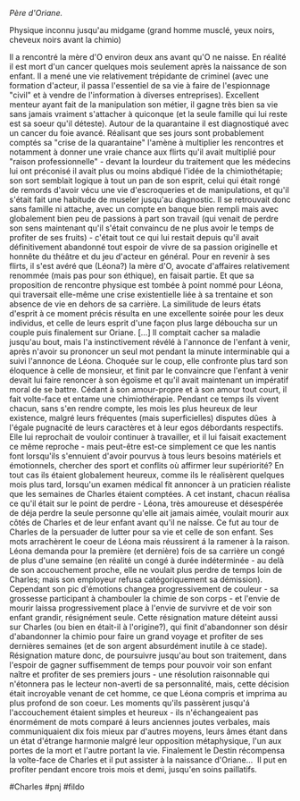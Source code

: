 *Père d'Oriane.*

Physique inconnu jusqu'au midgame (grand homme musclé, yeux noirs, cheveux noirs avant la chimio)

Il a rencontré la mère d'O environ deux ans avant qu'O ne naisse. En réalité il est mort d'un cancer quelques mois seulement après la naissance de son enfant. Il a mené une vie relativement trépidante de criminel (avec une formation d'acteur, il passa l'essentiel de sa vie à faire de l'espionnage "civil" et à vendre de l'information à diverses entreprises). Excellent menteur ayant fait de la manipulation son métier, il gagne très bien sa vie sans jamais vraiment s'attacher à quiconque (et la seule famille qui lui reste est sa soeur qu'il déteste). Autour de la quarantaine il est diagnostiqué avec un cancer du foie avancé. Réalisant que ses jours sont probablement comptés sa "crise de la quarantaine" l'amène à multiplier les rencontres et notamment à donner une vraie chance aux flirts qu'il avait multiplié pour "raison professionnelle" - devant la lourdeur du traitement que les médecins lui ont préconisé il avait plus ou moins abdiqué l'idée de la chimiothétapie; son sort semblait logique à tout un pan de son esprit, celui qui était rongé de remords d'avoir vécu une vie d'escroqueries et de manipulations, et qu'il s'était fait une habitude de museler jusqu'au diagnostic. Il se retrouvait donc sans famille ni attache, avec un compte en banque bien rempli mais avec globalement bien peu de passions à part son travail (qui venait de perdre son sens maintenant qu'il s'était convaincu de ne plus avoir le temps de profiter de ses fruits) - c'était tout ce qui lui restait depuis qu'il avait définitivement abandonné tout espoir de vivre de sa passion originelle et honnête du théâtre et du jeu d'acteur en général. Pour en revenir à ses flirts, il s'est avéré que (Léona?) la mère d'O, avocate d'affaires relativement renommée (mais pas pour son éthique), en faisait partie. Et que sa proposition de rencontre physique est tombée à point nommé pour Léona, qui traversait elle-même une crise existentielle liée à sa trentaine et son absence de vie en dehors de sa carrière. La similitude de leurs états d'esprit à ce moment précis résulta en une excellente soirée pour les deux individus, et celle de leurs esprit d'une façon plus large déboucha sur un couple puis finalement sur Oriane. [...] Il comptait cacher sa maladie jusqu'au bout, mais l'a instinctivement révélé à l'annonce de l'enfant à venir, après n'avoir su prononcer un seul mot pendant la minute interminable qui a suivi l'annonce de Léona. Choquée sur le coup, elle confronte plus tard son éloquence à celle de monsieur, et finit par le convaincre que l'enfant à venir devait lui faire renoncer à son égoïsme et qu'il avait maintenant un impératif moral de se battre. Cédant à son amour-propre et à son amour tout court, il fait volte-face et entame une chimiothérapie. Pendant ce temps ils vivent chacun, sans s'en rendre compte, les mois les plus heureux de leur existence, malgré leurs fréquentes (mais superficielles) disputes dûes  à l'égale pugnacité de leurs caractères et à leur egos débordants respectifs. Elle lui reprochait de vouloir continuer à travailler, et il lui faisait exactement ce même reproche - mais peut-être est-ce simplement ce que les nantis font lorsqu'ils s'ennuient d'avoir pourvus à tous leurs besoins matériels et émotionnels, chercher des sport et conflits où affirmer leur supériorité? En tout cas ils étaient globalement heureux, comme ils le réalisèrent quelques mois plus tard, lorsqu'un examen médical fit annoncer à un praticien réaliste que les semaines de Charles étaient comptées. A cet instant, chacun réalisa ce qu'il était sur le point de perdre - Léona, très amoureuse et désespérée de déja perdre la seule personne qu'elle ait jamais aimée, voulait mourir aux côtés de Charles et de leur enfant avant qu'il ne naîsse. Ce fut au tour de Charles de la persuader de lutter pour sa vie et celle de son enfant. Ses mots arrachèrent le coeur de Léona mais réussirent á la ramener à la raison. Léona demanda pour la première (et dernière) fois de sa carrière un congé de plus d'une semaine (en réalité un congé à durée indéterminée - au delà de son accouchement proche, elle ne voulait plus perdre de temps loin de Charles; mais son employeur refusa catégoriquement sa démission). Cependant son pic d'émotions changea progressivement de couleur - sa grossesse participant à chambouler la chimie de son corps - et l'envie de mourir laissa progressivement place à l'envie de survivre et de voir son enfant grandir, résignément seule. Cette résignation mature déteint aussi sur Charles (ou bien en était-il à l'origine?), qui finit d'abandonner son désir d'abandonner la chimio pour faire un grand voyage et profiter de ses dernières semaines (et de son argent absurdément inutile à ce stade). Résignation mature donc, de poursuivre jusqu'au bout son traitement, dans l'espoir de gagner suffisemment de temps pour pouvoir voir son enfant naître et profiter de ses premiers jours - une résolution raisonnable qui n'étonnera pas le lecteur non-averti de sa personnalité, mais, cette décision était incroyable venant de cet homme, ce que Léona compris et imprima au plus profond de son coeur. Les moments qu'ils passèrent jusqu'á l'accouchement étaient simples et heureux - ils n'échangeaient pas énormément de mots comparé á leurs anciennes joutes verbales, mais communiquaient dix fois mieux par d'autres moyens, leurs âmes étant dans un état d'étrange harmonie malgré leur opposition métaphysique, l'un aux portes de la mort et l'autre portant la vie. Finalement le Destin récompensa la volte-face de Charles et il put assister à la naissance d'Oriane...  Il put en profiter pendant encore trois mois et demi, jusqu'en soins paillatifs.

#Charles #pnj #fildo